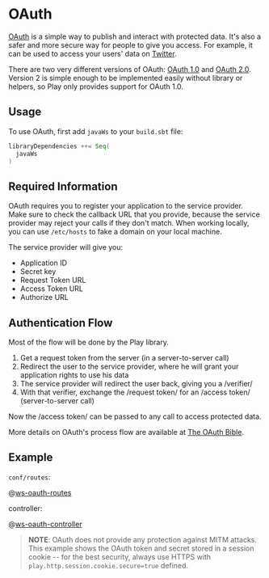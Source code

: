 <!--- Copyright (C) 2009-2015 Typesafe Inc. <http://www.typesafe.com> -->
# OAuth

[OAuth](http://oauth.net/) is a simple way to publish and interact with protected data. It's also a safer and more secure way for people to give you access. For example, it can be used to access your users' data on [Twitter](https://dev.twitter.com/docs/auth/using-oauth).

There are two very different versions of OAuth: [OAuth 1.0](https://tools.ietf.org/html/rfc5849) and [OAuth 2.0](http://oauth.net/2/). Version 2 is simple enough to be implemented easily without library or helpers, so Play only provides support for OAuth 1.0.

## Usage

To use OAuth, first add `javaWs`  to your `build.sbt` file:

```scala
libraryDependencies ++= Seq(
  javaWs
)
```

## Required Information

OAuth requires you to register your application to the service provider. Make sure to check the callback URL that you provide, because the service provider may reject your calls if they don't match. When working locally, you can use `/etc/hosts` to fake a domain on your local machine.

The service provider will give you:

* Application ID
* Secret key
* Request Token URL
* Access Token URL
* Authorize URL

## Authentication Flow

Most of the flow will be done by the Play library.

1. Get a request token from the server (in a server-to-server call)
2. Redirect the user to the service provider, where he will grant your application rights to use his data
3. The service provider will redirect the user back, giving you a /verifier/
4. With that verifier, exchange the /request token/ for an /access token/ (server-to-server call)

Now the /access token/ can be passed to any call to access protected data.

More details on OAuth's process flow are available at [The OAuth Bible](http://oauthbible.com/).

## Example

`conf/routes`:

@[ws-oauth-routes](code/javaguide.ws.routes)

controller:

@[ws-oauth-controller](code/javaguide/ws/controllers/Twitter.java)

> **NOTE**: OAuth does not provide any protection against MITM attacks.  This example shows the OAuth token and secret stored in a session cookie -- for the best security, always use HTTPS with `play.http.session.cookie.secure=true` defined.
